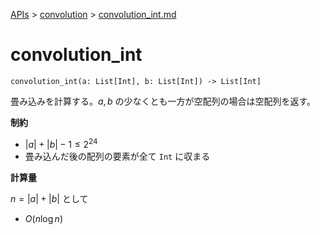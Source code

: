 [APIs](../index.md) > [convolution](./index.md) > [convolution_int.md]()

# convolution_int

```
convolution_int(a: List[Int], b: List[Int]) -> List[Int]
```

畳み込みを計算する。$`a, b`$ の少なくとも一方が空配列の場合は空配列を返す。

**制約**

- $`|a| + |b| - 1 \le 2^{24}`$
- 畳み込んだ後の配列の要素が全て `Int` に収まる

**計算量**

$`n = |a| + |b|`$ として

- $`O(n \log n)`$
